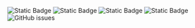 ![Static Badge](https://img.shields.io/badge/blacklists-60-000000) ![Static Badge](https://img.shields.io/badge/blacklisted-2690247-cc0000) ![Static Badge](https://img.shields.io/badge/whitelisted-2244-00CC00) ![Static Badge](https://img.shields.io/badge/streaming_blacklist-28107-000000) ![GitHub issues](https://img.shields.io/github/issues/fabriziosalmi/blacklists)
